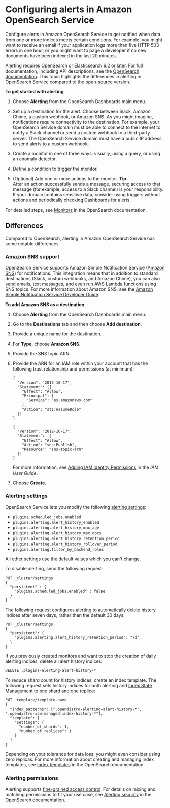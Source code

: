 # Configuring alerts in Amazon OpenSearch Service<a name="alerting"></a>

Configure alerts in Amazon OpenSearch Service to get notified when data from one or more indices meets certain conditions\. For example, you might want to receive an email if your application logs more than five HTTP 503 errors in one hour, or you might want to page a developer if no new documents have been indexed in the last 20 minutes\. 

Alerting requires OpenSearch or Elasticsearch 6\.2 or later\. For full documentation, including API descriptions, see the [OpenSearch documentation](https://docs-beta.opensearch.org/monitoring-plugins/alerting/index/)\. This topic highlights the differences in alerting in OpenSearch Service compared to the open\-source version\.

****To get started with alerting****

1. Choose **Alerting** from the OpenSearch Dashboards main menu\.

1. Set up a destination for the alert\. Choose between Slack, Amazon Chime, a custom webhook, or Amazon SNS\. As you might imagine, notifications require connectivity to the destination\. For example, your OpenSearch Service domain must be able to connect to the internet to notify a Slack channel or send a custom webhook to a third\-party server\. The OpenSearch Service domain must have a public IP address to send alerts to a custom webhook\.

1. Create a monitor in one of three ways: visually, using a query, or using an anomaly detector\.

1. Define a condition to trigger the monitor\.

1. \(Optional\) Add one or more actions to the monitor\.
**Tip**  
After an action successfully sends a message, securing access to that message \(for example, access to a Slack channel\) is your responsibility\. If your domain contains sensitive data, consider using triggers without actions and periodically checking Dashboards for alerts\.

For detailed steps, see [Monitors](https://docs-beta.opensearch.org/monitoring-plugins/alerting/monitors/) in the OpenSearch documentation\.

## Differences<a name="alerting-diff"></a>

Compared to OpenSearch, alerting in Amazon OpenSearch Service has some notable differences\.

### Amazon SNS support<a name="alerting-diff-sns"></a>

OpenSearch Service supports Amazon Simple Notification Service \([Amazon SNS](https://aws.amazon.com/sns/)\) for notifications\. This integration means that in addition to standard destinations \(Slack, custom webhooks, and Amazon Chime\), you can also send emails, text messages, and even run AWS Lambda functions using SNS topics\. For more information about Amazon SNS, see the [Amazon Simple Notification Service Developer Guide](https://docs.aws.amazon.com/sns/latest/dg/)\.

**To add Amazon SNS as a destination**

1. Choose **Alerting** from the OpenSearch Dashboards main menu\.

1. Go to the **Destinations** tab and then choose **Add destination**\.

1. Provide a unique name for the destination\.

1. For **Type**, choose **Amazon SNS**\.

1. Provide the SNS topic ARN\.

1. Provide the ARN for an IAM role within your account that has the following trust relationship and permissions \(at minimum\):

   ```
   {
     "Version": "2012-10-17",
     "Statement": [{
       "Effect": "Allow",
       "Principal": {
         "Service": "es.amazonaws.com"
       },
       "Action": "sts:AssumeRole"
     }]
   }
   ```

   ```
   {
     "Version": "2012-10-17",
     "Statement": [{
       "Effect": "Allow",
       "Action": "sns:Publish",
       "Resource": "sns-topic-arn"
     }]
   }
   ```

   For more information, see [Adding IAM Identity Permissions](https://docs.aws.amazon.com/IAM/latest/UserGuide/access_policies_manage-attach-detach.html#add-policies-console) in the *IAM User Guide*\.

1. Choose **Create**\.

### Alerting settings<a name="alerting-diff-settings"></a>

OpenSearch Service lets you modify the following [alerting settings](https://docs-beta.opensearch.org/monitoring-plugins/alerting/settings/#alerting-settings):
+ `plugins.scheduled_jobs.enabled`
+ `plugins.alerting.alert_history_enabled`
+ `plugins.alerting.alert_history_max_age`
+ `plugins.alerting.alert_history_max_docs`
+ `plugins.alerting.alert_history_retention_period`
+ `plugins.alerting.alert_history_rollover_period`
+ `plugins.alerting.filter_by_backend_roles`

All other settings use the default values which you can't change\.

To disable alerting, send the following request:

```
PUT _cluster/settings
{
  "persistent" : {
    "plugins.scheduled_jobs.enabled" : false
  }
}
```

The following request configures alerting to automatically delete history indices after seven days, rather than the default 30 days:

```
PUT _cluster/settings
{
  "persistent": {
    "plugins.alerting.alert_history_retention_period": "7d"
  }
}
```

If you previously created monitors and want to stop the creation of daily alerting indices, delete all alert history indices:

```
DELETE .plugins-alerting-alert-history-*
```

To reduce shard count for history indices, create an index template\. The following request sets history indices for both alerting and [Index State Management](ism.md) to one shard and one replica:

```
PUT _template/template-name
{
  "index_patterns": [".opendistro-alerting-alert-history-*", ".opendistro-ism-managed-index-history-*"],
  "template": {
    "settings": {
      "number_of_shards": 1,
      "number_of_replicas": 1
    }
  }
}
```

Depending on your tolerance for data loss, you might even consider using zero replicas\. For more information about creating and managing index templates, see [Index templates](https://docs-beta.opensearch.org/opensearch/index-templates/) in the OpenSearch documentation\. 

### Alerting permissions<a name="alerting-diff-perms"></a>

Alerting supports [fine\-grained access control](fgac.md)\. For details on mixing and matching permissions to fit your use case, see [Alerting security](https://docs-beta.opensearch.org/monitoring-plugins/alerting/security/) in the OpenSearch documentation\.